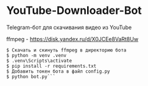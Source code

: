 # YouTube-Downloader-Bot
Telegram-бот для скачивания видео из YouTube

ffmpeg - https://disk.yandex.ru/d/X0JCEe8VaRt8Uw

```
$ Скачать и скинуть ffmpeg в директорию бота
$ python -m venv .venv
$ .venv\Scripts\activate
$ pip install -r requirements.txt
$ Добавить токен бота в файл config.py
$ python bot.py```
